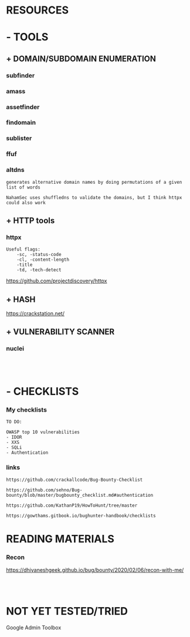 # RESOURCES

# - TOOLS
## + DOMAIN/SUBDOMAIN ENUMERATION
### subfinder
### amass
### assetfinder
### findomain
### sublister
### ffuf
### altdns
    generates alternative domain names by doing permutations of a given list of words

    NahamSec uses shuffledns to validate the domains, but I think httpx could also work

## + HTTP tools
### httpx
    Useful flags:
        -sc, -status-code
        -cl, -content-length
        -title
        -td, -tech-detect


https://github.com/projectdiscovery/httpx
    
## + HASH
https://crackstation.net/

## + VULNERABILITY SCANNER
### nuclei


<br />
<br />

# - CHECKLISTS
### My checklists
    TO DO:

    OWASP top 10 vulnerabilities
    - IDOR
    - XXS
    - SQLi
    - Authentication
    
### links
    https://github.com/crackallcode/Bug-Bounty-Checklist
    
    https://github.com/sehno/Bug-bounty/blob/master/bugbounty_checklist.md#authentication

    https://github.com/KathanP19/HowToHunt/tree/master

    https://gowthams.gitbook.io/bughunter-handbook/checklists



# READING MATERIALS
### Recon
https://dhiyaneshgeek.github.io/bug/bounty/2020/02/06/recon-with-me/


<br />
<br />

# NOT YET TESTED/TRIED
Google Admin Toolbox
